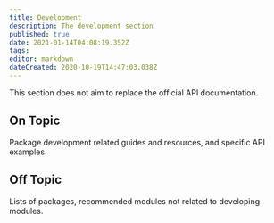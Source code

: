 ```yaml
---
title: Development
description: The development section
published: true
date: 2021-01-14T04:08:19.352Z
tags: 
editor: markdown
dateCreated: 2020-10-19T14:47:03.038Z
---
```


This section does not aim to replace the official API documentation.

## On Topic

Package development related guides and resources, and specific API examples.

## Off Topic

Lists of packages, recommended modules not related to developing modules.
